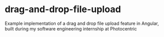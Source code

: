 # drag-and-drop-file-upload
Example implementation of a drag and drop file upload feature in Angular, built during my software engineering internship at Photocentric
